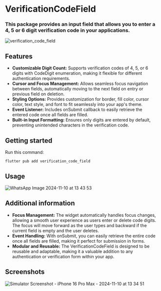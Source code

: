 # VerificationCodeField

### This package provides an input field that allows you to enter a 4, 5 or 6 digit verification code in your applications.

![verification_code_field](https://github.com/user-attachments/assets/c4d7d11f-acd8-41e0-bc7d-8a1c4cfeefec)

## Features

- **Customizable Digit Count:** Supports verification codes of 4, 5, or 6 digits with CodeDigit enumeration, making it flexible for different authentication requirements.
- **Cursor and Focus Management:** Allows seamless focus navigation between fields, automatically moving to the next field on entry or previous field on deletion.
- **Styling Options:** Provides customization for border, fill color, cursor color, text style, and font to fit seamlessly into your app's theme.
- **Event Listener:** Includes onSubmit callback to easily retrieve the entered code once all fields are filled.
- **Built-in Input Formatting:** Ensures only digits are entered by default, preventing unintended characters in the verification code.

## Getting started

Run this command:

```
flutter pub add verification_code_field
```

## Usage

![WhatsApp Image 2024-11-10 at 13 43 53](https://github.com/user-attachments/assets/e5c3ef1a-eceb-4223-ad6b-fc7ae169099f)

## Additional information

- **Focus Management:** The widget automatically handles focus changes, allowing a smooth user experience as users enter or delete code digits. The focus will move forward as the user types and backward if the current field is empty and the user deletes.
- **Event Handling:** With onSubmit, you can easily retrieve the entire code once all fields are filled, making it perfect for submission in forms.
- **Modular and Reusable:** The VerificationCodeField is designed to be reusable and adaptable, making it a valuable addition to any authentication or verification form within your app.

## Screenshots

![Simulator Screenshot - iPhone 16 Pro Max - 2024-11-10 at 13 34 51](https://github.com/user-attachments/assets/507ca4cd-16c5-4369-ae41-cbe4fdaae252)
